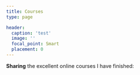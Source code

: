 ```yaml
---
title: Courses
type: page

header:
  caption: 'test'
  image: ''
  focal_point: Smart
  placement: 0
---
```


**Sharing** the excellent online courses I have finished:
